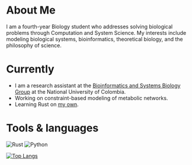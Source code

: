 # About Me

I am a fourth-year Biology student who addresses solving biological problems through Computation and System Science. My interests include modeling biological systems, bioinformatics, theoretical biology, and the philosophy of science.

# Currently

- I am a research assistant at the [Bioinformatics and Systems Biology Group](https://gibbslab.github.io/) at the National University of Colombia.
- Working on constraint-based modeling of metabolic networks.
- Learning Rust on [my own](https://github.com/hdescobarh/rustaceology-logbook).

# Tools & languages

![Rust](https://img.shields.io/badge/-Rust-B7410E?logo=rust&logoColor=28282B&labelColor=white)
![Python](https://img.shields.io/badge/-Python-646464?logo=python&labelColor=fcdd55)


[![Top Langs](https://github-readme-stats.vercel.app/api/top-langs/?username=hdescobarh&langs_count=4&exclude_repo=cadena_lagenerica_backend,cadena_lagenerica_frontend,retos-programacion-2023&langs_count=8&theme=dracula)](https://github.com/anuraghazra/github-readme-stats)


<!--
### Hi there 👋

**hdescobarh/hdescobarh** is a ✨ _special_ ✨ repository because its `README.md` (this file) appears on your GitHub profile.

Here are some ideas to get you started:

- 🔭 I’m currently working on ...
- 🌱 I’m currently learning ...
- 👯 I’m looking to collaborate on ...
- 🤔 I’m looking for help with ...
- 💬 Ask me about ...
- 📫 How to reach me: ...
- 😄 Pronouns: ...
- ⚡ Fun fact: ...
-->

